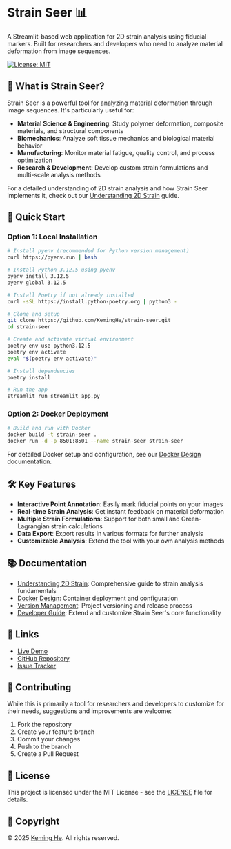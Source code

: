 # Strain Seer 📊

A Streamlit-based web application for 2D strain analysis using fiducial markers. Built for researchers and developers who need to analyze material deformation from image sequences.

[![License: MIT](https://img.shields.io/badge/License-MIT-yellow.svg)](https://opensource.org/licenses/MIT)

## 🎯 What is Strain Seer?

Strain Seer is a powerful tool for analyzing material deformation through image sequences. It's particularly useful for:

- **Material Science & Engineering**: Study polymer deformation, composite materials, and structural components
- **Biomechanics**: Analyze soft tissue mechanics and biological material behavior
- **Manufacturing**: Monitor material fatigue, quality control, and process optimization
- **Research & Development**: Develop custom strain formulations and multi-scale analysis methods

For a detailed understanding of 2D strain analysis and how Strain Seer implements it, check out our [Understanding 2D Strain](docs/understanding-2d-strain.md) guide.

## 🚀 Quick Start

### Option 1: Local Installation

```bash
# Install pyenv (recommended for Python version management)
curl https://pyenv.run | bash

# Install Python 3.12.5 using pyenv
pyenv install 3.12.5
pyenv global 3.12.5

# Install Poetry if not already installed
curl -sSL https://install.python-poetry.org | python3 -

# Clone and setup
git clone https://github.com/KemingHe/strain-seer.git
cd strain-seer

# Create and activate virtual environment
poetry env use python3.12.5
poetry env activate
eval "$(poetry env activate)"

# Install dependencies
poetry install

# Run the app
streamlit run streamlit_app.py
```

### Option 2: Docker Deployment

```bash
# Build and run with Docker
docker build -t strain-seer .
docker run -d -p 8501:8501 --name strain-seer strain-seer
```

For detailed Docker setup and configuration, see our [Docker Design](docs/docker-design.md) documentation.

## 🛠️ Key Features

- **Interactive Point Annotation**: Easily mark fiducial points on your images
- **Real-time Strain Analysis**: Get instant feedback on material deformation
- **Multiple Strain Formulations**: Support for both small and Green-Lagrangian strain calculations
- **Data Export**: Export results in various formats for further analysis
- **Customizable Analysis**: Extend the tool with your own analysis methods

## 📚 Documentation

- [Understanding 2D Strain](docs/understanding-2d-strain.md): Comprehensive guide to strain analysis fundamentals
- [Docker Design](docs/docker-design.md): Container deployment and configuration
- [Version Management](docs/version-management.md): Project versioning and release process
- [Developer Guide](docs/developer-guide.md): Extend and customize Strain Seer's core functionality

## 🔗 Links

- [Live Demo](https://strain-seer.streamlit.app)
- [GitHub Repository](https://github.com/KemingHe/strain-seer)
- [Issue Tracker](https://github.com/KemingHe/strain-seer/issues)

## 🤝 Contributing

While this is primarily a tool for researchers and developers to customize for their needs, suggestions and improvements are welcome:

1. Fork the repository
2. Create your feature branch
3. Commit your changes
4. Push to the branch
5. Create a Pull Request

## 📄 License

This project is licensed under the MIT License - see the [LICENSE](https://github.com/KemingHe/strain-seer/blob/main/LICENSE) file for details.

## 📝 Copyright

© 2025 [Keming He](https://github.com/KemingHe). All rights reserved.
